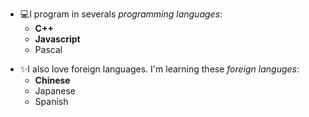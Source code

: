 * :computer:I program in severals *programming languages*: 
  * **C++**
  * **Javascript**
  * Pascal
  
- :sparkles:I also love foreign languages. I'm learning these _foreign languges_:
  - __Chinese__
  - Japanese
  - Spanish
